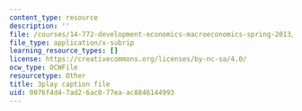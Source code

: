 ```yaml
---
content_type: resource
description: ''
file: /courses/14-772-development-economics-macroeconomics-spring-2013/0076f4d47ad26ac077eaac8846144993_-CASb3VeZRg.srt
file_type: application/x-subrip
learning_resource_types: []
license: https://creativecommons.org/licenses/by-nc-sa/4.0/
ocw_type: OCWFile
resourcetype: Other
title: 3play caption file
uid: 0076f4d4-7ad2-6ac0-77ea-ac8846144993
---
```

